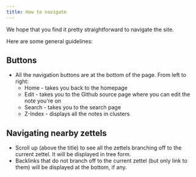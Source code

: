```yaml
---
title: How to navigate
---
```


We hope that you find it pretty straightforward to navigate the site. 

Here are some general guidelines: 

## Buttons

* All the navigation buttons are at the bottom of the page. From left to right:
  * Home - takes you back to the homepage
  * Edit - takes you to the Github source page where you can edit the note you're on
  * Search - takes you to the search page
  * Z-Index - displays all the notes in clusters

## Navigating nearby zettels

* Scroll up (above the title) to see all the zettels branching off to the current zettel. It will be displayed in tree form.
* Backlinks that do not branch off to the current zettel (but only link to them) will be displayed at the bottom, if any.
